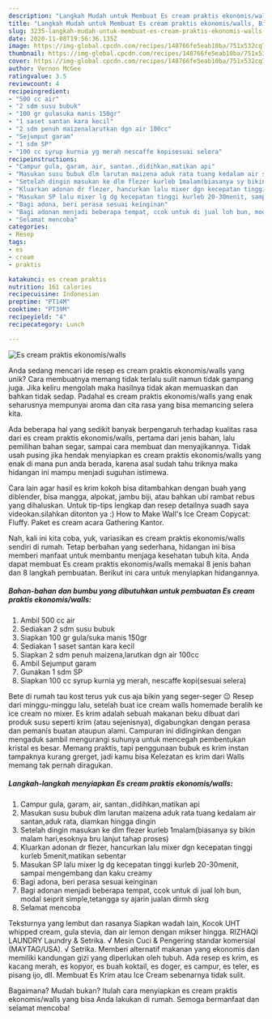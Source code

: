 ```yaml
---
description: "Langkah Mudah untuk Membuat Es cream praktis ekonomis/walls, Bisa Manjain Lidah"
title: "Langkah Mudah untuk Membuat Es cream praktis ekonomis/walls, Bisa Manjain Lidah"
slug: 3235-langkah-mudah-untuk-membuat-es-cream-praktis-ekonomis-walls-bisa-manjain-lidah
date: 2020-11-08T19:56:36.135Z
image: https://img-global.cpcdn.com/recipes/148766fe5eab10ba/751x532cq70/es-cream-praktis-ekonomiswalls-foto-resep-utama.jpg
thumbnail: https://img-global.cpcdn.com/recipes/148766fe5eab10ba/751x532cq70/es-cream-praktis-ekonomiswalls-foto-resep-utama.jpg
cover: https://img-global.cpcdn.com/recipes/148766fe5eab10ba/751x532cq70/es-cream-praktis-ekonomiswalls-foto-resep-utama.jpg
author: Vernon McGee
ratingvalue: 3.5
reviewcount: 4
recipeingredient:
- "500 cc air"
- "2 sdm susu bubuk"
- "100 gr gulasuka manis 150gr"
- "1 saset santan kara kecil"
- "2 sdm penuh maizenalarutkan dgn air 100cc"
- "Sejumput garam"
- "1 sdm SP"
- "100 cc syrup kurnia yg merah nescaffe kopisesuai selera"
recipeinstructions:
- "Campur gula, garam, air, santan.,didihkan,matikan api"
- "Masukan susu bubuk dlm larutan maizena aduk rata tuang kedalam air santan,aduk rata, diamkan hingga dingin"
- "Setelah dingin masukan ke dlm flezer kurleb 1malam(biasanya sy bikin malam hari,esoknya bru lanjut tahap proses)"
- "Kluarkan adonan dr flezer, hancurkan lalu mixer dgn kecepatan tinggi kurleb 5menit,matikan sebentar"
- "Masukan SP lalu mixer lg dg kecepatan tinggi kurleb 20-30menit, sampai mengembang dan kaku creamy"
- "Bagi adona, beri perasa sesuai keinginan"
- "Bagi adonan menjadi beberapa tempat, ccok untuk di jual loh bun, modal seiprit simple,tetangga sy ajarin jualan dirmh skrg"
- "Selamat mencoba"
categories:
- Resep
tags:
- es
- cream
- praktis

katakunci: es cream praktis 
nutrition: 161 calories
recipecuisine: Indonesian
preptime: "PT14M"
cooktime: "PT39M"
recipeyield: "4"
recipecategory: Lunch

---
```



![Es cream praktis ekonomis/walls](https://img-global.cpcdn.com/recipes/148766fe5eab10ba/751x532cq70/es-cream-praktis-ekonomiswalls-foto-resep-utama.jpg)

Anda sedang mencari ide resep es cream praktis ekonomis/walls yang unik? Cara membuatnya memang tidak terlalu sulit namun tidak gampang juga. Jika keliru mengolah maka hasilnya tidak akan memuaskan dan bahkan tidak sedap. Padahal es cream praktis ekonomis/walls yang enak seharusnya mempunyai aroma dan cita rasa yang bisa memancing selera kita.

Ada beberapa hal yang sedikit banyak berpengaruh terhadap kualitas rasa dari es cream praktis ekonomis/walls, pertama dari jenis bahan, lalu pemilihan bahan segar, sampai cara membuat dan menyajikannya. Tidak usah pusing jika hendak menyiapkan es cream praktis ekonomis/walls yang enak di mana pun anda berada, karena asal sudah tahu triknya maka hidangan ini mampu menjadi suguhan istimewa.

Cara lain agar hasil es krim kokoh bisa ditambahkan dengan buah yang diblender, bisa mangga, alpokat, jambu biji, atau bahkan ubi rambat rebus yang dihaluskan. Untuk tip-tips lengkap dan resep detailnya suadh saya videokan.silahkan ditonton ya :) How to Make Wall&#39;s Ice Cream Copycat: Fluffy. Paket es cream acara Gathering Kantor.


Nah, kali ini kita coba, yuk, variasikan es cream praktis ekonomis/walls sendiri di rumah. Tetap berbahan yang sederhana, hidangan ini bisa memberi manfaat untuk membantu menjaga kesehatan tubuh kita. Anda dapat membuat Es cream praktis ekonomis/walls memakai 8 jenis bahan dan 8 langkah pembuatan. Berikut ini cara untuk menyiapkan hidangannya.

<!--inarticleads1-->

##### Bahan-bahan dan bumbu yang dibutuhkan untuk pembuatan Es cream praktis ekonomis/walls:

1. Ambil 500 cc air
1. Sediakan 2 sdm susu bubuk
1. Siapkan 100 gr gula/suka manis 150gr
1. Sediakan 1 saset santan kara kecil
1. Siapkan 2 sdm penuh maizena,larutkan dgn air 100cc
1. Ambil Sejumput garam
1. Gunakan 1 sdm SP
1. Siapkan 100 cc syrup kurnia yg merah, nescaffe kopi(sesuai selera)


Bete di rumah tau kost terus yuk cus aja bikin yang seger-seger 😉 Resep dari minggu-minggu lalu, setelah buat ice cream walls homemade beralih ke ice cream no mixer. Es krim adalah sebuah makanan beku dibuat dari produk susu seperti krim (atau sejenisnya), digabungkan dengan perasa dan pemanis buatan ataupun alami. Campuran ini didinginkan dengan mengaduk sambil mengurangi suhunya untuk mencegah pembentukan kristal es besar. Memang praktis, tapi penggunaan bubuk es krim instan tampaknya kurang grerget, jadi kamu bisa Kelezatan es krim dari Walls memang tak pernah diragukan. 

<!--inarticleads2-->

##### Langkah-langkah menyiapkan Es cream praktis ekonomis/walls:

1. Campur gula, garam, air, santan.,didihkan,matikan api
1. Masukan susu bubuk dlm larutan maizena aduk rata tuang kedalam air santan,aduk rata, diamkan hingga dingin
1. Setelah dingin masukan ke dlm flezer kurleb 1malam(biasanya sy bikin malam hari,esoknya bru lanjut tahap proses)
1. Kluarkan adonan dr flezer, hancurkan lalu mixer dgn kecepatan tinggi kurleb 5menit,matikan sebentar
1. Masukan SP lalu mixer lg dg kecepatan tinggi kurleb 20-30menit, sampai mengembang dan kaku creamy
1. Bagi adona, beri perasa sesuai keinginan
1. Bagi adonan menjadi beberapa tempat, ccok untuk di jual loh bun, modal seiprit simple,tetangga sy ajarin jualan dirmh skrg
1. Selamat mencoba


Teksturnya yang lembut dan rasanya Siapkan wadah lain, Kocok UHT whipped cream, gula stevia, dan air lemon dengan mikser hingga. RIZHAQI LAUNDRY Laundry &amp; Setrika. √ Mesin Cuci &amp; Pengering standar komersial (MAYTAG/USA). √ Setrika. Memberi alternatif makanan yang ekonomis dan memiliki kandungan gizi yang diperlukan oleh tubuh. Ada resep es krim, es kacang merah, es kopyor, es buah koktail, es doger, es campur, es teler, es pisang ijo, dll. Membuat Es Krim atau Ice Cream sebenarnya tidak sulit. 

Bagaimana? Mudah bukan? Itulah cara menyiapkan es cream praktis ekonomis/walls yang bisa Anda lakukan di rumah. Semoga bermanfaat dan selamat mencoba!
